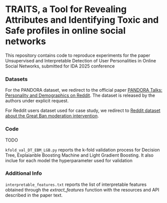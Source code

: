 # **TRAITS**, a **T**ool for **R**evealing **A**ttributes and **I**dentifying **T**oxic and **S**afe profiles in online social networks

This repository contains code to reproduce experiments for the paper Unsupervised and Interpretable Detection of User Personalities in Online Social Networks, submitted for IDA 2025 conference

### Datasets  
For the PANDORA dataset, we redirect to the official paper [PANDORA Talks: Personality and Demographics on Reddit](https://arxiv.org/pdf/2004.04460v3). The dataset is released by the authors under explicit request.

For Reddit users dataset used for case study, we redirect to [Reddit dataset about the Great Ban moderation intervention](https://zenodo.org/records/14034510).

### Code 

TODO

```kfold_val_DT_EBM_LGB.py``` reports the k-fold validation process for Decision Tree, Explaianble Boosting Machine and Light Gradient Boosting. It also inclue for each model the hyperparameter used for validation


### Additional Info
```interpretable_features.txt``` reports the list of interpretable features obtained through the _extract_features_ function with the resources and API described in the paper text.


